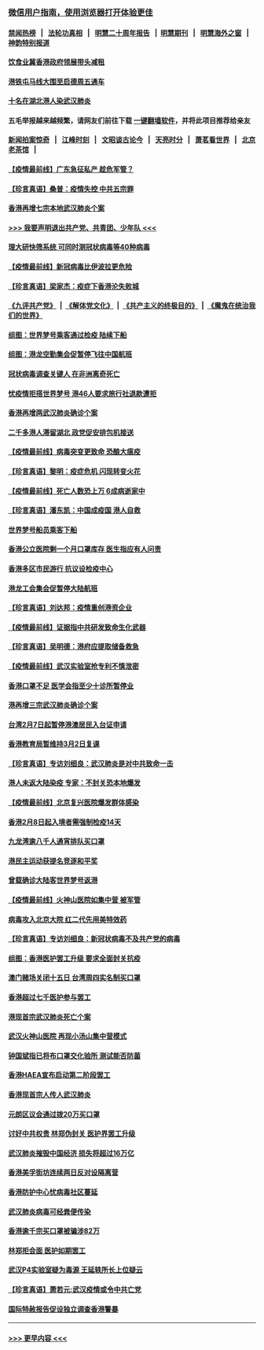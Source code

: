 ### [微信用户指南，使用浏览器打开体验更佳](https://github.com/gfw-breaker/banned-news1/blob/master/indexes/wechat-guide.md?t=0)
#### [禁闻热榜](热点新闻.md?t=0)  &nbsp;&nbsp;|&nbsp;&nbsp; [法轮功真相](https://github.com/gfw-breaker/truth/blob/master/README.md?t=0) &nbsp;&nbsp;|&nbsp;&nbsp; [明慧二十周年报告](https://github.com/gfw-breaker/mh-reports/blob/master/README.md?t=0) &nbsp;&nbsp;|&nbsp;&nbsp;[明慧期刊](https://github.com/gfw-breaker/mh-qikan) &nbsp;&nbsp;|&nbsp;&nbsp; [明慧海外之窗](https://github.com/gfw-breaker/mh-news/blob/master/README.md?t=0) &nbsp;&nbsp;|&nbsp;&nbsp; [神韵特别报道](https://github.com/gfw-breaker/mh-news/blob/master/shenyun.md?t=0)
#### [饮食业冀香港政府领展带头减租](../pages/nsc415/n11864876.md?t=02131433) 
#### [港铁屯马线大围至启德周五通车](../pages/nsc415/n11864842.md?t=02131433) 
#### [十名在湖北港人染武汉肺炎](../pages/nsc415/n11864807.md?t=02131433) 
#### 五毛举报越来越频繁，请网友们前往下载 [一键翻墙软件](https://github.com/gfw-breaker/ssr-accounts)，并将此项目推荐给亲友
#### [新闻拍案惊奇](https://github.com/gfw-breaker/banned-news1/blob/master/pages/link4.md) &nbsp;&nbsp;|&nbsp;&nbsp; [江峰时刻](https://github.com/gfw-breaker/banned-news1/blob/master/pages/link4.md) &nbsp;&nbsp;|&nbsp;&nbsp; [文昭谈古论今](https://github.com/gfw-breaker/banned-news1/blob/master/pages/link4.md) &nbsp;&nbsp;|&nbsp;&nbsp; [天亮时分](https://github.com/gfw-breaker/banned-news1/blob/master/pages/link4.md) &nbsp;&nbsp;|&nbsp;&nbsp; [萧茗看世界](https://github.com/gfw-breaker/banned-news1/blob/master/pages/link4.md) &nbsp;&nbsp;|&nbsp;&nbsp; [北京老茶馆](https://github.com/gfw-breaker/banned-news1/blob/master/pages/link4.md) &nbsp;&nbsp;|&nbsp;&nbsp; 
#### [【疫情最前线】广东急征私产 趁危军管？](../pages/nsc415/n11864205.md?t=02131433) 
#### [【珍言真语】桑普：疫情失控 中共五宗罪](../pages/nsc415/n11864157.md?t=02131433) 
#### [香港再增七宗本地武汉肺炎个案](../pages/nsc415/n11862405.md?t=02131433) 
#### [>>> 我要声明退出共产党、共青团、少年队 <<<](https://github.com/begood0513/goodnews/blob/master/quit/letter.md) 
#### [理大研快筛系统 可同时测冠状病毒等40种病毒](../pages/nsc415/n11862376.md?t=02131433) 
#### [【疫情最前线】新冠病毒比伊波拉更危险](../pages/nsc415/n11862199.md?t=02131433) 
#### [【珍言真语】梁家杰：疫症下香港沦失败城](../pages/nsc415/n11861588.md?t=02131433) 
#### [《九评共产党》](https://github.com/begood0513/9ping.md/blob/master/README.md) &nbsp;|&nbsp; [《解体党文化》](../../../../jtdwh.md/blob/master/README.md)  &nbsp;|&nbsp; [《共产主义的终极目的》](../../../../gczydzjmd.md/blob/master/README.md) &nbsp;|&nbsp; [《魔鬼在统治我们的世界》](../../../../mgztzwmdsj.md/blob/master/README.md) 
#### [组图：世界梦号乘客通过检疫 陆续下船](../pages/nsc415/n11858302.md?t=02131433) 
#### [组图：港龙空勤集会促暂停飞往中国航班](../pages/nsc415/n11858190.md?t=02131433) 
#### [冠状病毒调查关键人 在非洲离奇死亡](../pages/nsc415/n11859798.md?t=02131433) 
#### [忧疫情拒搭世界梦号 港46人要求旅行社退款遭拒](../pages/nsc415/n11859849.md?t=02131433) 
#### [香港再增两武汉肺炎确诊个案](../pages/nsc415/n11859833.md?t=02131433) 
#### [二千多港人滞留湖北 政党促安排包机接送](../pages/nsc415/n11859831.md?t=02131433) 
#### [【疫情最前线】病毒突变更致命 恐酿大瘟疫](../pages/nsc415/n11859604.md?t=02131433) 
#### [【珍言真语】黎明：疫症危机 闪现转变火花](../pages/nsc415/n11859199.md?t=02131433) 
#### [【疫情最前线】死亡人数恐上万 6成病逝家中](../pages/nsc415/n11856687.md?t=02131433) 
#### [【珍言真语】潘东凯：中国成疫国 港人自救](../pages/nsc415/n11856962.md?t=02131433) 
#### [世界梦号船员乘客下船](../pages/nsc415/n11856883.md?t=02131433) 
#### [香港公立医院剩一个月口罩库存 医生指应有人问责](../pages/nsc415/n11856875.md?t=02131433) 
#### [香港多区市民游行 抗议设检疫中心](../pages/nsc415/n11856866.md?t=02131433) 
#### [港龙工会集会促暂停大陆航班](../pages/nsc415/n11856840.md?t=02131433) 
#### [【珍言真语】刘达邦：疫情重创港资企业](../pages/nsc415/n11854274.md?t=02131433) 
#### [【疫情最前线】证据指中共研发致命生化武器](../pages/nsc415/n11853087.md?t=02131433) 
#### [【珍言真语】吴明德：港府应提取储备救急](../pages/nsc415/n11852734.md?t=02131433) 
#### [【疫情最前线】武汉实验室抢专利不慎泄密](../pages/nsc415/n11850310.md?t=02131433) 
#### [香港口罩不足 医学会指至少十诊所暂停业](../pages/nsc415/n11850301.md?t=02131433) 
#### [港再增三宗武汉肺炎确诊个案](../pages/nsc415/n11850328.md?t=02131433) 
#### [台湾2月7日起暂停港澳居民入台证申请](../pages/nsc415/n11850304.md?t=02131433) 
#### [香港教育局暂维持3月2日复课](../pages/nsc415/n11850260.md?t=02131433) 
#### [【珍言真语】专访刘细良：武汉肺炎是对中共致命一击](../pages/nsc415/n11849934.md?t=02131433) 
#### [港人未返大陆染疫 专家：不封关恐本地爆发](../pages/nsc415/n11848021.md?t=02131433) 
#### [【疫情最前线】北京复兴医院爆发群体感染](../pages/nsc415/n11847626.md?t=02131433) 
#### [香港2月8日起入境者需强制检疫14天](../pages/nsc415/n11847658.md?t=02131433) 
#### [九龙湾逾八千人通宵排队买口罩](../pages/nsc415/n11847647.md?t=02131433) 
#### [港民主运动获提名竞逐和平奖](../pages/nsc415/n11847633.md?t=02131433) 
#### [曾载确诊大陆客世界梦号返港](../pages/nsc415/n11847608.md?t=02131433) 
#### [【疫情最前线】火神山医院如集中营 被军管](../pages/nsc415/n11847524.md?t=02131433) 
#### [病毒攻入北京大院 红二代先用美特效药](../pages/nsc415/n11847427.md?t=02131433) 
#### [【珍言真语】专访刘细良：新冠状病毒不及共产党的病毒](../pages/nsc415/n11847164.md?t=02131433) 
#### [组图：香港医护罢工升级 要求全面封关抗疫](../pages/nsc415/n11844107.md?t=02131433) 
#### [澳门赌场关闭十五日 台湾周四实名制买口罩](../pages/nsc415/n11845083.md?t=02131433) 
#### [香港超过七千医护参与罢工](../pages/nsc415/n11845051.md?t=02131433) 
#### [港现首宗武汉肺炎死亡个案](../pages/nsc415/n11844998.md?t=02131433) 
#### [武汉火神山医院 再现小汤山集中营模式](../pages/nsc415/n11844763.md?t=02131433) 
#### [钟国斌指已将布口罩交化验所 测试能否防菌](../pages/nsc415/n11842783.md?t=02131433) 
#### [香港HAEA宣布启动第二阶段罢工](../pages/nsc415/n11842723.md?t=02131433) 
#### [香港现首宗人传人武汉肺炎](../pages/nsc415/n11842766.md?t=02131433) 
#### [元朗区议会通过拨20万买口罩](../pages/nsc415/n11842754.md?t=02131433) 
#### [讨好中共权贵 林郑伪封关 医护界罢工升级](../pages/nsc415/n11842359.md?t=02131433) 
#### [武汉肺炎摧毁中国经济 损失将超过16万亿](../pages/nsc415/n11839723.md?t=02131433) 
#### [香港美孚街坊连续两日反对设隔离营](../pages/nsc415/n11839962.md?t=02131433) 
#### [香港防护中心忧病毒社区蔓延](../pages/nsc415/n11839933.md?t=02131433) 
#### [武汉肺炎病毒可经粪便传染](../pages/nsc415/n11839939.md?t=02131433) 
#### [香港逾千宗买口罩被骗涉82万](../pages/nsc415/n11839914.md?t=02131433) 
#### [林郑拒会面 医护如期罢工](../pages/nsc415/n11839892.md?t=02131433) 
#### [武汉P4实验室疑为毒源 王延轶所长上位疑云](../pages/nsc415/n11835543.md?t=02131433) 
#### [【珍言真语】萧若元:武汉疫情或令中共亡党](../pages/nsc415/n11829394.md?t=02131433) 
#### [国际特赦报告促设独立调查香港警暴](../pages/nsc415/n11833845.md?t=02131433) 

----
#### [ >>> 更早内容 <<< ](../indexes/nsc415-earlier.md)
